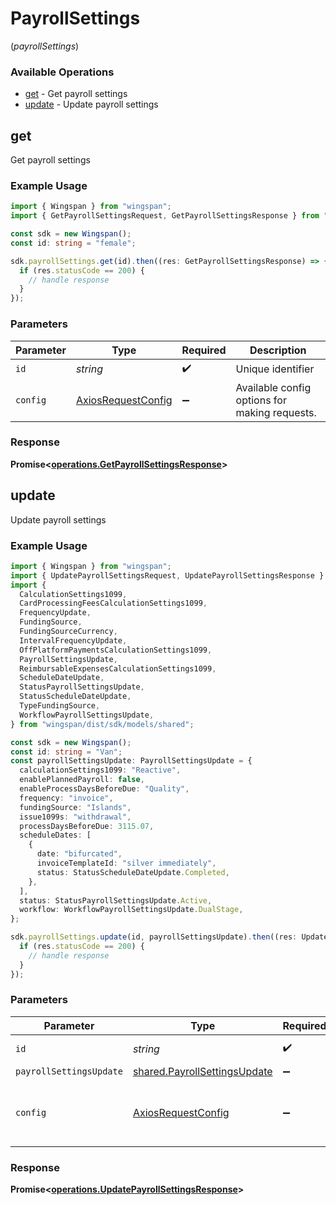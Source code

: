 # PayrollSettings
(*payrollSettings*)

### Available Operations

* [get](#get) - Get payroll settings
* [update](#update) - Update payroll settings

## get

Get payroll settings

### Example Usage

```typescript
import { Wingspan } from "wingspan";
import { GetPayrollSettingsRequest, GetPayrollSettingsResponse } from "wingspan/dist/sdk/models/operations";

const sdk = new Wingspan();
const id: string = "female";

sdk.payrollSettings.get(id).then((res: GetPayrollSettingsResponse) => {
  if (res.statusCode == 200) {
    // handle response
  }
});
```

### Parameters

| Parameter                                                    | Type                                                         | Required                                                     | Description                                                  |
| ------------------------------------------------------------ | ------------------------------------------------------------ | ------------------------------------------------------------ | ------------------------------------------------------------ |
| `id`                                                         | *string*                                                     | :heavy_check_mark:                                           | Unique identifier                                            |
| `config`                                                     | [AxiosRequestConfig](https://axios-http.com/docs/req_config) | :heavy_minus_sign:                                           | Available config options for making requests.                |


### Response

**Promise<[operations.GetPayrollSettingsResponse](../../models/operations/getpayrollsettingsresponse.md)>**


## update

Update payroll settings

### Example Usage

```typescript
import { Wingspan } from "wingspan";
import { UpdatePayrollSettingsRequest, UpdatePayrollSettingsResponse } from "wingspan/dist/sdk/models/operations";
import {
  CalculationSettings1099,
  CardProcessingFeesCalculationSettings1099,
  FrequencyUpdate,
  FundingSource,
  FundingSourceCurrency,
  IntervalFrequencyUpdate,
  OffPlatformPaymentsCalculationSettings1099,
  PayrollSettingsUpdate,
  ReimbursableExpensesCalculationSettings1099,
  ScheduleDateUpdate,
  StatusPayrollSettingsUpdate,
  StatusScheduleDateUpdate,
  TypeFundingSource,
  WorkflowPayrollSettingsUpdate,
} from "wingspan/dist/sdk/models/shared";

const sdk = new Wingspan();
const id: string = "Van";
const payrollSettingsUpdate: PayrollSettingsUpdate = {
  calculationSettings1099: "Reactive",
  enablePlannedPayroll: false,
  enableProcessDaysBeforeDue: "Quality",
  frequency: "invoice",
  fundingSource: "Islands",
  issue1099s: "withdrawal",
  processDaysBeforeDue: 3115.07,
  scheduleDates: [
    {
      date: "bifurcated",
      invoiceTemplateId: "silver immediately",
      status: StatusScheduleDateUpdate.Completed,
    },
  ],
  status: StatusPayrollSettingsUpdate.Active,
  workflow: WorkflowPayrollSettingsUpdate.DualStage,
};

sdk.payrollSettings.update(id, payrollSettingsUpdate).then((res: UpdatePayrollSettingsResponse) => {
  if (res.statusCode == 200) {
    // handle response
  }
});
```

### Parameters

| Parameter                                                                    | Type                                                                         | Required                                                                     | Description                                                                  |
| ---------------------------------------------------------------------------- | ---------------------------------------------------------------------------- | ---------------------------------------------------------------------------- | ---------------------------------------------------------------------------- |
| `id`                                                                         | *string*                                                                     | :heavy_check_mark:                                                           | Unique identifier                                                            |
| `payrollSettingsUpdate`                                                      | [shared.PayrollSettingsUpdate](../../models/shared/payrollsettingsupdate.md) | :heavy_minus_sign:                                                           | N/A                                                                          |
| `config`                                                                     | [AxiosRequestConfig](https://axios-http.com/docs/req_config)                 | :heavy_minus_sign:                                                           | Available config options for making requests.                                |


### Response

**Promise<[operations.UpdatePayrollSettingsResponse](../../models/operations/updatepayrollsettingsresponse.md)>**

